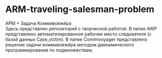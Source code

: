 # ARM-traveling-salesman-problem
АРМ + Задача Коммивояжёра   
Здесь представлен репозиторий с творческой работой. В папке AWP представлено автоматизированное рабочее место следователя (с базой данных Case_victim). В папке Commivoyager представлено решение задачи коммивояжёра методом диинамического программирования по подмножествам.
